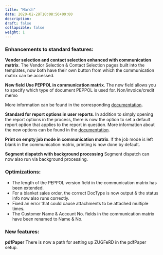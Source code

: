 ```yaml
---
title: "March"
date: 2020-02-28T10:08:56+09:00
description: 
draft: false
collapsible: false
weight: 1
---
```

### Enhancements to standard features:

**Vendor selection and contact selection enhanced with communication matrix**.
The Vendor Selection & Contact Selection pages built into the templates, now both have their own button from which the communication matrix can be accessed.

**New field Use PEPPOL in communication matrix**.
The new field allows you to specify which type of document PEPPOL is used for. Non/invoice/credit memo

More information can be found in the corresponding [documentation](/en/connectornav/data-exchange/).

**Standard for report options in user reports**.
In addition to simply opening the report options in the process, there is now the option to set a default report option that applies to the report in question.
More information about the new options can be found in the [documentation](/en/connectornav/configuration-and-setup/).

**Print on empty job mode in communication matrix**.
If the job mode is left blank in the communication matrix, printing is now done by default.

**Segment dispatch with background processing**
Segment dispatch can now also run via background processing.

### Optimizations:

- The length of the PEPPOL version field in the communication matrix has been extended.
- For a blanket sales order, the correct DocType is now output & the status info now also runs correctly.
- Fixed an error that could cause attachments to be attached multiple times.
- The Customer Name & Account No. fields in the communication matrix have been renamed to Name & No.

### New features:

**pdfPaper**
There is now a path for setting up ZUGFeRD in the pdfPaper setup.